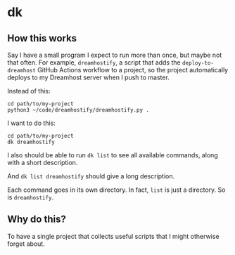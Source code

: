 # dk

## How this works

Say I have a small program I expect to run more than once, but maybe not that often. For example, `dreamhostify`, a script that adds the `deploy-to-dreamhost` GitHub Actions workflow to a project, so the project automatically deploys to my Dreamhost server when I push to master.

Instead of this:

```
cd path/to/my-project
python3 ~/code/dreamhostify/dreamhostify.py .
```

I want to do this:

```
cd path/to/my-project
dk dreamhostify
```

I also should be able to run `dk list` to see all available commands, along with a short description.

And `dk list dreamhostify` should give a long description.

Each command goes in its own directory. In fact, `list` is just a directory. So is `dreamhostify`.

## Why do this? 

To have a single project that collects useful scripts that I might otherwise forget about.